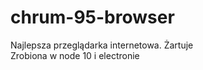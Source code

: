 # chrum-95-browser
Najlepsza przeglądarka internetowa. Żartuje <br>
Zrobiona w node 10 i electronie
